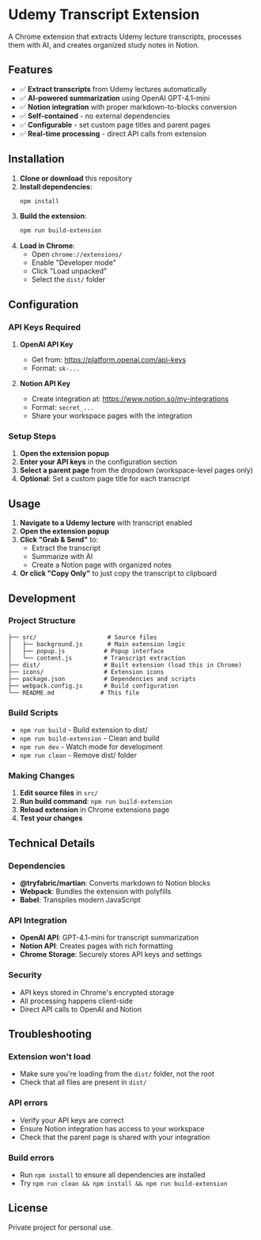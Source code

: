 # Udemy Transcript Extension

A Chrome extension that extracts Udemy lecture transcripts, processes them with AI, and creates organized study notes in Notion.

## Features

- ✅ **Extract transcripts** from Udemy lectures automatically
- ✅ **AI-powered summarization** using OpenAI GPT-4.1-mini
- ✅ **Notion integration** with proper markdown-to-blocks conversion
- ✅ **Self-contained** - no external dependencies
- ✅ **Configurable** - set custom page titles and parent pages
- ✅ **Real-time processing** - direct API calls from extension

## Installation

1. **Clone or download** this repository
2. **Install dependencies**:
   ```bash
   npm install
   ```
3. **Build the extension**:
   ```bash
   npm run build-extension
   ```
4. **Load in Chrome**:
   - Open `chrome://extensions/`
   - Enable "Developer mode"
   - Click "Load unpacked"
   - Select the `dist/` folder

## Configuration

### API Keys Required

1. **OpenAI API Key**

   - Get from: https://platform.openai.com/api-keys
   - Format: `sk-...`

2. **Notion API Key**
   - Create integration at: https://www.notion.so/my-integrations
   - Format: `secret_...`
   - Share your workspace pages with the integration

### Setup Steps

1. **Open the extension popup**
2. **Enter your API keys** in the configuration section
3. **Select a parent page** from the dropdown (workspace-level pages only)
4. **Optional**: Set a custom page title for each transcript

## Usage

1. **Navigate to a Udemy lecture** with transcript enabled
2. **Open the extension popup**
3. **Click "Grab & Send"** to:
   - Extract the transcript
   - Summarize with AI
   - Create a Notion page with organized notes
4. **Or click "Copy Only"** to just copy the transcript to clipboard

## Development

### Project Structure

```
├── src/                    # Source files
│   ├── background.js       # Main extension logic
│   ├── popup.js           # Popup interface
│   └── content.js         # Transcript extraction
├── dist/                  # Built extension (load this in Chrome)
├── icons/                 # Extension icons
├── package.json           # Dependencies and scripts
├── webpack.config.js      # Build configuration
└── README.md             # This file
```

### Build Scripts

- `npm run build` - Build extension to dist/
- `npm run build-extension` - Clean and build
- `npm run dev` - Watch mode for development
- `npm run clean` - Remove dist/ folder

### Making Changes

1. **Edit source files** in `src/`
2. **Run build command**: `npm run build-extension`
3. **Reload extension** in Chrome extensions page
4. **Test your changes**

## Technical Details

### Dependencies

- **@tryfabric/martian**: Converts markdown to Notion blocks
- **Webpack**: Bundles the extension with polyfills
- **Babel**: Transpiles modern JavaScript

### API Integration

- **OpenAI API**: GPT-4.1-mini for transcript summarization
- **Notion API**: Creates pages with rich formatting
- **Chrome Storage**: Securely stores API keys and settings

### Security

- API keys stored in Chrome's encrypted storage
- All processing happens client-side
- Direct API calls to OpenAI and Notion

## Troubleshooting

### Extension won't load

- Make sure you're loading from the `dist/` folder, not the root
- Check that all files are present in `dist/`

### API errors

- Verify your API keys are correct
- Ensure Notion integration has access to your workspace
- Check that the parent page is shared with your integration

### Build errors

- Run `npm install` to ensure all dependencies are installed
- Try `npm run clean && npm install && npm run build-extension`

## License

Private project for personal use.
